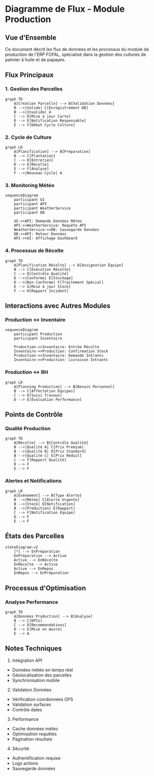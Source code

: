 # Diagramme de Flux - Module Production

## Vue d'Ensemble
Ce document décrit les flux de données et les processus du module de production de l'ERP FOFAL, spécialisé dans la gestion des cultures de palmier à huile et de papayes.

## Flux Principaux

### 1. Gestion des Parcelles

```mermaid
graph TD
    A[Création Parcelle] --> B{Validation Données}
    B -->|Valide| C[Enregistrement DB]
    B -->|Invalide| A
    C --> D[Mise à jour Carte]
    D --> E[Notification Responsable]
    E --> F[Début Cycle Culture]
```

### 2. Cycle de Culture

```mermaid
graph LR
    A[Planification] --> B[Préparation]
    B --> C[Plantation]
    C --> D[Entretien]
    D --> E[Récolte]
    E --> F[Analyse]
    F -->|Nouveau Cycle| A
```

### 3. Monitoring Météo

```mermaid
sequenceDiagram
    participant UI
    participant API
    participant WeatherService
    participant DB
    
    UI->>API: Demande Données Météo
    API->>WeatherService: Requête API
    WeatherService->>DB: Sauvegarde Données
    DB->>API: Retour Données
    API->>UI: Affichage Dashboard
```

### 4. Processus de Récolte

```mermaid
graph TD
    A[Planification Récolte] --> B[Assignation Équipe]
    B --> C[Exécution Récolte]
    C --> D[Contrôle Qualité]
    D -->|Conforme| E[Stockage]
    D -->|Non Conforme| F[Traitement Spécial]
    E --> G[Mise à jour Stock]
    F --> H[Rapport Incident]
```

## Interactions avec Autres Modules

### Production ↔ Inventaire

```mermaid
sequenceDiagram
    participant Production
    participant Inventaire
    
    Production->>Inventaire: Entrée Récolte
    Inventaire->>Production: Confirmation Stock
    Production->>Inventaire: Demande Intrants
    Inventaire->>Production: Livraison Intrants
```

### Production ↔ RH

```mermaid
graph LR
    A[Planning Production] --> B[Besoin Personnel]
    B --> C[Affectation Équipes]
    C --> D[Suivi Travaux]
    D --> E[Évaluation Performance]
```

## Points de Contrôle

### Qualité Production

```mermaid
graph TD
    A[Récolte] --> B{Contrôle Qualité}
    B -->|Qualité A| C[Prix Premium]
    B -->|Qualité B| D[Prix Standard]
    B -->|Qualité C| E[Prix Réduit]
    C --> F[Rapport Qualité]
    D --> F
    E --> F
```

### Alertes et Notifications

```mermaid
graph LR
    A[Événement] --> B{Type Alerte}
    B -->|Météo| C[Alerte Urgente]
    B -->|Stock| D[Notification]
    B -->|Production| E[Rapport]
    C --> F[Notification Équipe]
    D --> F
    E --> F
```

## États des Parcelles

```mermaid
stateDiagram-v2
    [*] --> EnPréparation
    EnPréparation --> Active
    Active --> EnRécolte
    EnRécolte --> Active
    Active --> EnRepos
    EnRepos --> EnPréparation
```

## Processus d'Optimisation

### Analyse Performance

```mermaid
graph TD
    A[Données Production] --> B[Analyse]
    B --> C[KPIs]
    C --> D[Recommandations]
    D --> E[Mise en œuvre]
    E --> A
```

## Notes Techniques

1. Intégration API
- Données météo en temps réel
- Géolocalisation des parcelles
- Synchronisation mobile

2. Validation Données
- Vérification coordonnées GPS
- Validation surfaces
- Contrôle dates

3. Performance
- Cache données météo
- Optimisation requêtes
- Pagination résultats

4. Sécurité
- Authentification requise
- Logs actions
- Sauvegarde données
